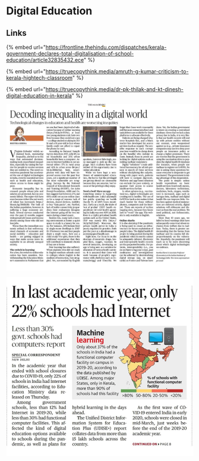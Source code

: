 # Digital Education

## Links

{% embed url="https://frontline.thehindu.com/dispatches/kerala-government-declares-total-digitalisation-of-school-education/article32835432.ece" %}

{% embed url="https://truecopythink.media/amruth-g-kumar-criticism-to-kerala-hightech-classroom" %}

{% embed url="https://truecopythink.media/dr-pk-thilak-and-kt-dinesh-digital-education-in-kerala" %}

![](../.gitbook/assets/image%20%2894%29.png)

![The Hindu, 02-07-2021](../.gitbook/assets/image%20%2896%29.png)




